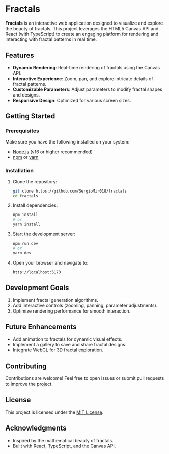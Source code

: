 # Fractals

**Fractals** is an interactive web application designed to visualize and explore the beauty of fractals. This project leverages the HTML5 Canvas API and React (with TypeScript) to create an engaging platform for rendering and interacting with fractal patterns in real time.

## Features

- **Dynamic Rendering**: Real-time rendering of fractals using the Canvas API.
- **Interactive Experience**: Zoom, pan, and explore intricate details of fractal patterns.
- **Customizable Parameters**: Adjust parameters to modify fractal shapes and designs.
- **Responsive Design**: Optimized for various screen sizes.

## Getting Started

### Prerequisites

Make sure you have the following installed on your system:

- [Node.js](https://nodejs.org/) (v16 or higher recommended)
- [npm](https://www.npmjs.com/) or [yarn](https://yarnpkg.com/)

### Installation

1. Clone the repository:

   ```bash
   git clone https://github.com/SergioMir018/fractals
   cd fractals
   ```

2. Install dependencies:

   ```bash
   npm install
   # or
   yarn install
   ```

3. Start the development server:

   ```bash
   npm run dev
   # or
   yarn dev
   ```

4. Open your browser and navigate to:

   ```
   http://localhost:5173
   ```

## Development Goals

1. Implement fractal generation algorithms.
2. Add interactive controls (zooming, panning, parameter adjustments).
3. Optimize rendering performance for smooth interaction.

## Future Enhancements

- Add animation to fractals for dynamic visual effects.
- Implement a gallery to save and share fractal designs.
- Integrate WebGL for 3D fractal exploration.

## Contributing

Contributions are welcome! Feel free to open issues or submit pull requests to improve the project.

## License

This project is licensed under the [MIT License](./LICENSE).

## Acknowledgments

- Inspired by the mathematical beauty of fractals.
- Built with React, TypeScript, and the Canvas API.